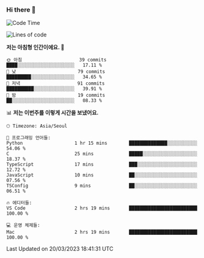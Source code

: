 ### Hi there 👋

<!--START_SECTION:waka-->
![Code Time](http://img.shields.io/badge/Code%20Time-93%20hrs%204%20mins-blue)

![Lines of code](https://img.shields.io/badge/%EC%A0%80%EB%8A%94%20%EC%97%AC%ED%83%9C%EA%B9%8C%EC%A7%80%20-11.2%20million%20%EC%A4%84%EC%9D%98%20%EC%BD%94%EB%93%9C%EB%A5%BC%20%EC%9E%91%EC%84%B1%ED%96%88%EC%96%B4%EC%9A%94.-blue)

**저는 아침형 인간이에요. 🐤** 

```text
🌞 아침                     39 commits          ████░░░░░░░░░░░░░░░░░░░░░   17.11 % 
🌆 낮　                     79 commits          █████████░░░░░░░░░░░░░░░░   34.65 % 
🌃 저녁                     91 commits          ██████████░░░░░░░░░░░░░░░   39.91 % 
🌙 밤　                     19 commits          ██░░░░░░░░░░░░░░░░░░░░░░░   08.33 % 
```


📊 **저는 이번주를 이렇게 시간을 보냈어요.** 

```text
🕑︎ Timezone: Asia/Seoul

💬 프로그래밍 언어들: 
Python                   1 hr 15 mins        ██████████████░░░░░░░░░░░   54.06 % 
C                        25 mins             █████░░░░░░░░░░░░░░░░░░░░   18.37 % 
TypeScript               17 mins             ███░░░░░░░░░░░░░░░░░░░░░░   12.72 % 
JavaScript               10 mins             ██░░░░░░░░░░░░░░░░░░░░░░░   07.56 % 
TSConfig                 9 mins              ██░░░░░░░░░░░░░░░░░░░░░░░   06.51 % 

🔥 에디터들: 
VS Code                  2 hrs 19 mins       █████████████████████████   100.00 % 

💻 운영 체제들: 
Mac                      2 hrs 19 mins       █████████████████████████   100.00 % 
```


 Last Updated on 20/03/2023 18:41:31 UTC
<!--END_SECTION:waka-->
